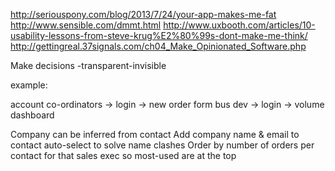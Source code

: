 http://seriouspony.com/blog/2013/7/24/your-app-makes-me-fat
http://www.sensible.com/dmmt.html
http://www.uxbooth.com/articles/10-usability-lessons-from-steve-krug%E2%80%99s-dont-make-me-think/
http://gettingreal.37signals.com/ch04_Make_Opinionated_Software.php

Make decisions -transparent-invisible

example:

account co-ordinators -> login -> new order form
bus dev -> login -> volume dashboard

Company can be inferred from contact
Add company name & email to contact auto-select to solve name clashes
Order by number of orders per contact for that sales exec so most-used are at the top
